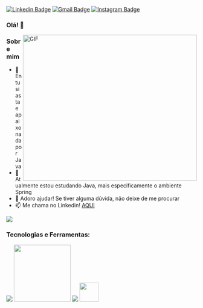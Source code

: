 [![Linkedin Badge](https://img.shields.io/badge/-LinkedIn-blue?style=flat&logo=Linkedin&logoColor=white&link=https://www.linkedin.com/in/millena-gon%C3%A7alves-5078691ba/)](https://www.linkedin.com/in/fabricio-henrique-a56310170/)
[![Gmail Badge](https://img.shields.io/badge/-Gmail-c14438?style=flat&logo=Gmail&logoColor=white&link=mailto:rebeccamanzi@gmail.com)](mailto:millenapoprock@gmail.com)
[![Instagram Badge](https://img.shields.io/badge/-Instagram-C13584?style=flat&labelColor=C13584&logo=instagram&logoColor=white&link=https://www.instagram.com/henrique_allves26/)](https://www.instagram.com/millenawoods_/)



### Olá! 👋
<p align="center## Heading">
  <a href="#">
    <img align="right" alt="GIF" src="https://clubedosgeeks.com.br/wp-content/uploads/2016/01/dormrm.gif" width="460" height="385"/>
  </a>
</p>



### Sobre mim
- 🔭 Entusiasta e apaixonada por Java
- 🌱 Atualmente estou estudando Java, mais especificamente o ambiente Spring
- 🤔 Adoro ajudar! Se tiver alguma dúvida, não deixe de me procurar
- 📫 Me chama no Linkedin! <a href="https://www.linkedin.com/in/millena-gon%C3%A7alves-5078691ba/">AQUI</a>
<p align="left">
  <a href="https://github.com/anuraghazra/github-readme-stats">
    <img
      align="center"
      src="https://github-readme-stats.vercel.app/api/top-langs/?username=Millena-DEV&layout=compact&show_icons=true&theme=dracula"
    />
  </a>
</p>

### Tecnologias e Ferramentas:
<p>
  <img src="https://img.icons8.com/color/48/000000/java-coffee-cup-logo.png"/>
  <img src="https://spring.io/images/spring-logo-9146a4d3298760c2e7e49595184e1975.svg" width="150">
  <img src="https://img.icons8.com/dusk/50/000000/database-export.png"/>
  <img src="https://user-images.githubusercontent.com/11943860/46922575-7017cf80-cfe1-11e8-845a-0cd198fb546c.png"  width="50"/>
</p>
